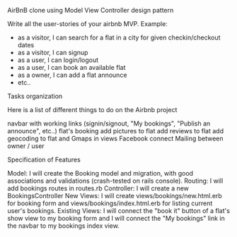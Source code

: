 AirBnB clone using Model View Controller design pattern

Write all the user-stories of your airbnb MVP. Example:

- as a visitor, I can search for a flat in a city for given checkin/checkout dates
- as a visitor, I can signup
- as a user, I can login/logout
- as a user, I can book an available flat
- as a owner, I can add a flat announce
- etc..

Tasks organization

Here is a list of different things to do on the Airbnb project

navbar with working links (signin/signout, "My bookings", "Publish an announce", etc..)
flat's booking
add pictures to flat
add reviews to flat
add geocoding to flat and Gmaps in views
Facebook connect
Mailing between owner / user

Specification of Features

Model: I will create the Booking model and migration, with good associations and validations (crash-tested on rails console).
Routing: I will add bookings routes in routes.rb
Controller: I will create a new BookingsController
New Views: I will create views/bookings/new.html.erb for booking form and views/bookings/index.html.erb for listing current user's bookings.
Existing Views: I will connect the "book it" button of a flat's show view to my booking form and I will connect the "My bookings" link in the navbar to my bookings index view.
